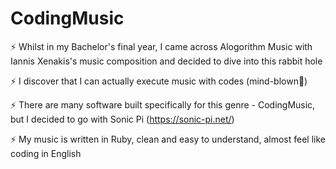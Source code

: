 # CodingMusic

⚡ Whilst in my Bachelor's final year, I came across Alogorithm Music with Iannis Xenakis's music composition and decided to dive into this rabbit hole

⚡ I discover that I can actually execute music with codes (mind-blown🤯)

⚡ There are many software built specifically for this genre - CodingMusic, but I decided to go with Sonic Pi (https://sonic-pi.net/)

⚡ My music is written in Ruby, clean and easy to understand, almost feel like coding in English
